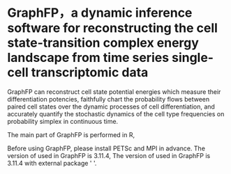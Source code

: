 # GraphFP，a dynamic inference software for reconstructing the cell state-transition complex energy landscape from time series single-cell transcriptomic data

GraphFP can reconstruct cell state potential energies which measure their differentiation potencies, 
faithfully chart the probability flows between paired cell states over the dynamic processes of cell differentiation, 
and accurately quantify the stochastic dynamics of the cell type frequencies on probability simplex in continuous time.

The main part of GraphFP is performed in R, 

Before using GraphFP, please install PETSc and MPI in advance. 
The version of  used in GraphFP is 3.11.4, 
The version of  used in GraphFP is 3.11.4 with external package ' '.


